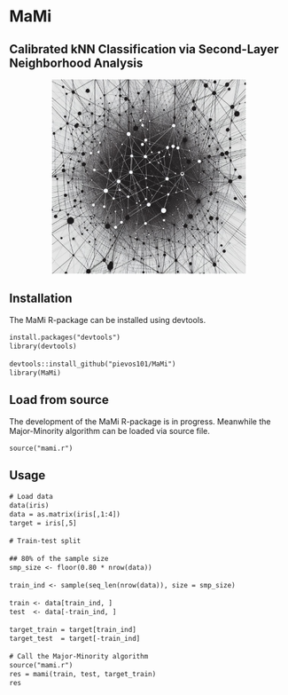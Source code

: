# MaMi

## Calibrated kNN Classification via Second-Layer Neighborhood Analysis 

<p align="center">
<img src="https://github.com/pievos101/MaMi/blob/main/logo.jpeg" width="350">
</p>


## Installation
The MaMi R-package can be installed using devtools.

```{r}
install.packages("devtools")
library(devtools)

devtools::install_github("pievos101/MaMi")
library(MaMi)
```

## Load from source

The development of the MaMi R-package is in progress. Meanwhile the Major-Minority algorithm can be loaded via source file.

```{r}
source("mami.r")
```
## Usage

```{r}
# Load data
data(iris)
data = as.matrix(iris[,1:4])
target = iris[,5]

# Train-test split 

## 80% of the sample size
smp_size <- floor(0.80 * nrow(data))

train_ind <- sample(seq_len(nrow(data)), size = smp_size)

train <- data[train_ind, ]
test  <- data[-train_ind, ]

target_train = target[train_ind]
target_test  = target[-train_ind]

# Call the Major-Minority algorithm
source("mami.r")
res = mami(train, test, target_train)
res
```
